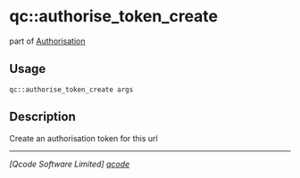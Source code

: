 qc::authorise_token_create
==========================

part of [Authorisation](../qc/wiki/AuthorisePage)

Usage
-----
`qc::authorise_token_create args`

Description
-----------
Create an authorisation token for this url

----------------------------------
*[Qcode Software Limited] [qcode]*

[qcode]: http://www.qcode.co.uk "Qcode Software"